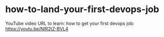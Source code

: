# how-to-land-your-first-devops-job
YouTube video URL to learn: how to get your first devops job: https://youtu.be/NIR2tZ-BVL4


